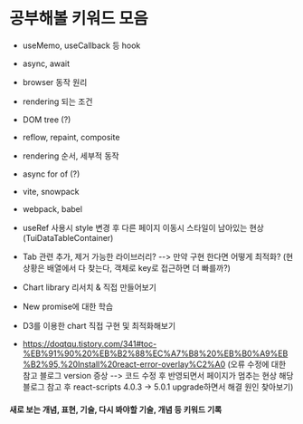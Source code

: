 # 공부해볼 키워드 모음

- useMemo, useCallback 등 hook
- async, await
- browser 동작 원리
- rendering 되는 조건
- DOM tree (?)
- reflow, repaint, composite
- rendering 순서, 세부적 동작
- async for of (?)
- vite, snowpack
- webpack, babel
- useRef 사용시 style 변경 후 다른 페이지 이동시 스타일이 남아있는 현상 (TuiDataTableContainer)
- Tab 관련 추가, 제거 가능한 라이브러리? --> 만약 구현 한다면 어떻게 최적화? (현 상황은 배열에서 다 찾는다, 객체로 key로 접근하면 더 빠를까?)
- Chart library 리서치 & 직접 만들어보기

- New promise에 대한 학습
- D3를 이용한 chart 직접 구현 및 최적화해보기

- https://doqtqu.tistory.com/341#toc-%EB%91%90%20%EB%B2%88%EC%A7%B8%20%EB%B0%A9%EB%B2%95,%20Install%20react-error-overlay%C2%A0 (오류 수정에 대한 참고 블로그 version 증상 --> 코드 수정 후 반영되면서 페이지가 멈추는 현상 해당 블로그 참고 후 react-scripts 4.0.3 -> 5.0.1 upgrade하면서 해결 원인 찾아보기)

#### 새로 보는 개념, 표현, 기술, 다시 봐야할 기술, 개념 등 키워드 기록

[//]: # (# Getting Started with Create React App)

[//]: # ()

[//]: # (This project was bootstrapped with [Create React App]&#40;https://github.com/facebook/create-react-app&#41;.)

[//]: # ()

[//]: # (## Available Scripts)

[//]: # ()

[//]: # (In the project directory, you can run:)

[//]: # ()

[//]: # (### `npm start`)

[//]: # ()

[//]: # (Runs the app in the development mode.)

[//]: # (Open [http://localhost:3000]&#40;http://localhost:3000&#41; to view it in your browser.)

[//]: # ()

[//]: # (The page will reload when you make changes.)

[//]: # (You may also see any lint errors in the console.)

[//]: # ()

[//]: # (### `npm test`)

[//]: # ()

[//]: # (Launches the test runner in the interactive watch mode.)

[//]: # (See the section about [running tests]&#40;https://facebook.github.io/create-react-app/docs/running-tests&#41; for more information.)

[//]: # ()

[//]: # (### `npm run build`)

[//]: # ()

[//]: # (Builds the app for production to the `build` folder.)

[//]: # (It correctly bundles React in production mode and optimizes the build for the best performance.)

[//]: # ()

[//]: # (The build is minified and the filenames include the hashes.)

[//]: # (Your app is ready to be deployed!)

[//]: # ()

[//]: # (See the section about [deployment]&#40;https://facebook.github.io/create-react-app/docs/deployment&#41; for more information.)

[//]: # ()

[//]: # (### `npm run eject`)

[//]: # ()

[//]: # (**Note: this is a one-way operation. Once you `eject`, you can't go back!**)

[//]: # ()

[//]: # (If you aren't satisfied with the build tool and configuration choices, you can `eject` at any time. This command will remove the single build dependency from your project.)

[//]: # ()

[//]: # (Instead, it will copy all the configuration files and the transitive dependencies &#40;webpack, Babel, ESLint, etc&#41; right into your project so you have full control over them. All of the commands except `eject` will still work, but they will point to the copied scripts so you can tweak them. At this point you're on your own.)

[//]: # ()

[//]: # (You don't have to ever use `eject`. The curated feature set is suitable for small and middle deployments, and you shouldn't feel obligated to use this feature. However we understand that this tool wouldn't be useful if you couldn't customize it when you are ready for it.)

[//]: # ()

[//]: # (## Learn More)

[//]: # ()

[//]: # (You can learn more in the [Create React App documentation]&#40;https://facebook.github.io/create-react-app/docs/getting-started&#41;.)

[//]: # ()

[//]: # (To learn React, check out the [React documentation]&#40;https://reactjs.org/&#41;.)

[//]: # ()

[//]: # (### Code Splitting)

[//]: # ()

[//]: # (This section has moved here: [https://facebook.github.io/create-react-app/docs/code-splitting]&#40;https://facebook.github.io/create-react-app/docs/code-splitting&#41;)

[//]: # ()

[//]: # (### Analyzing the Bundle Size)

[//]: # ()

[//]: # (This section has moved here: [https://facebook.github.io/create-react-app/docs/analyzing-the-bundle-size]&#40;https://facebook.github.io/create-react-app/docs/analyzing-the-bundle-size&#41;)

[//]: # ()

[//]: # (### Making a Progressive Web App)

[//]: # ()

[//]: # (This section has moved here: [https://facebook.github.io/create-react-app/docs/making-a-progressive-web-app]&#40;https://facebook.github.io/create-react-app/docs/making-a-progressive-web-app&#41;)

[//]: # ()

[//]: # (### Advanced Configuration)

[//]: # ()

[//]: # (This section has moved here: [https://facebook.github.io/create-react-app/docs/advanced-configuration]&#40;https://facebook.github.io/create-react-app/docs/advanced-configuration&#41;)

[//]: # ()

[//]: # (### Deployment)

[//]: # ()

[//]: # (This section has moved here: [https://facebook.github.io/create-react-app/docs/deployment]&#40;https://facebook.github.io/create-react-app/docs/deployment&#41;)

[//]: # ()

[//]: # (### `npm run build` fails to minify)

[//]: # ()

[//]: # (This section has moved here: [https://facebook.github.io/create-react-app/docs/troubleshooting#npm-run-build-fails-to-minify]&#40;https://facebook.github.io/create-react-app/docs/troubleshooting#npm-run-build-fails-to-minify&#41;)
